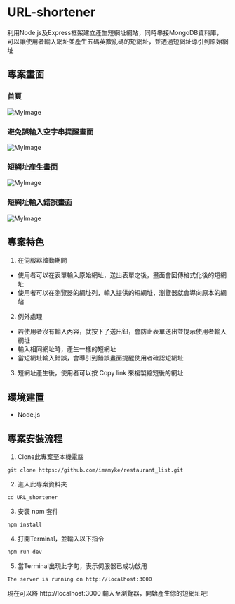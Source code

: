 # URL-shortener
利用Node.js及Express框架建立產生短網址網站，同時串接MongoDB資料庫，可以讓使用者輸入網址並產生五碼英數亂碼的短網址，並透過短網址導引到原始網址

## 專案畫面
### 首頁
![MyImage](https://i.imgur.com/x6gcVF9.png)
### 避免誤輸入空字串提醒畫面
![MyImage](https://i.imgur.com/C7EIdIe.png)
### 短網址產生畫面
![MyImage](https://i.imgur.com/LUDCq42.png)
### 短網址輸入錯誤畫面
![MyImage](https://i.imgur.com/wBIPZc5.png)
## 專案特色
1. 在伺服器啟動期間
- 使用者可以在表單輸入原始網址，送出表單之後，畫面會回傳格式化後的短網址
- 使用者可以在瀏覽器的網址列，輸入提供的短網址，瀏覽器就會導向原本的網站
2. 例外處理
- 若使用者沒有輸入內容，就按下了送出鈕，會防止表單送出並提示使用者輸入網址
- 輸入相同網址時，產生一樣的短網址
- 當短網址輸入錯誤，會導引到錯誤畫面提醒使用者確認短網址
3. 短網址產生後，使用者可以按 Copy link 來複製縮短後的網址

## 環境建置
- Node.js

## 專案安裝流程
1. Clone此專案至本機電腦
```
git clone https://github.com/imamyke/restaurant_list.git
```
2. 進入此專案資料夾
```
cd URL_shortener
```
3. 安裝 npm 套件
```
npm install
```
4. 打開Terminal，並輸入以下指令
```
npm run dev
```
5. 當Terminal出現此字句，表示伺服器已成功啟用
```
The server is running on http://localhost:3000
```
現在可以將 http://localhost:3000 輸入至瀏覽器，開始產生你的短網址吧!
